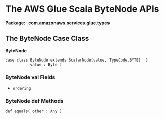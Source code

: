 # The AWS Glue Scala ByteNode APIs<a name="glue-etl-scala-apis-glue-types-bytenode"></a>

**Package:   com\.amazonaws\.services\.glue\.types**

## The ByteNode Case Class<a name="glue-etl-scala-apis-glue-types-bytenode-case-class"></a>

 **ByteNode**

```
case class ByteNode extends ScalarNode(value, TypeCode.BYTE)  (
           value : Byte )
```

### ByteNode val Fields<a name="glue-etl-scala-apis-glue-types-bytenode-case-class-vals"></a>

+ `ordering`

### ByteNode def Methods<a name="glue-etl-scala-apis-glue-types-bytenode-case-class-defs"></a>

```
def equals( other : Any )
```